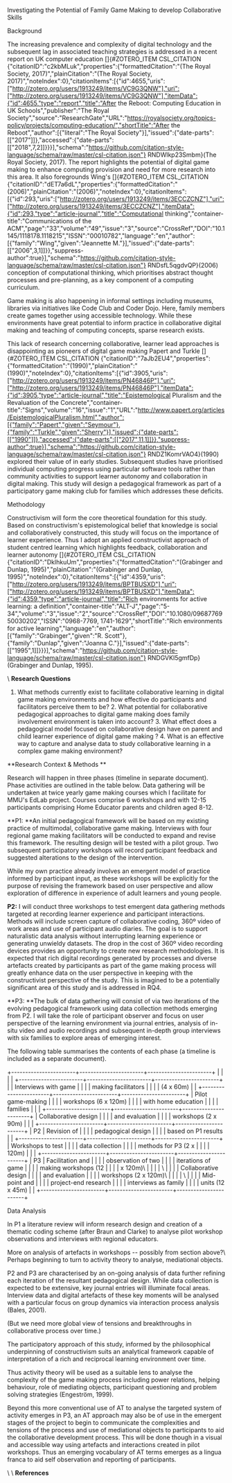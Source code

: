 Investigating the Potential of Family Game Making to develop Collaborative Skills

Background

The increasing prevalence and complexity of digital technology and the subsequent lag in associated teaching strategies is addressed in a recent report on UK computer education []{#ZOTERO_ITEM CSL_CITATION {"citationID":"c2kbMLuk","properties":{"formattedCitation":"(The Royal Society, 2017)","plainCitation":"(The Royal Society, 2017)","noteIndex":0},"citationItems":[{"id":4655,"uris":["http://zotero.org/users/1913249/items/VC9G3QNW"],"uri":["http://zotero.org/users/1913249/items/VC9G3QNW"],"itemData":{"id":4655,"type":"report","title":"After the Reboot: Computing Education in UK Schools","publisher":"The Royal Society","source":"ResearchGate","URL":"https://royalsociety.org/topics-policy/projects/computing-education/","shortTitle":"After the Reboot","author":[{"literal":"The Royal Society"}],"issued":{"date-parts":[["2017"]]},"accessed":{"date-parts":[["2018",7,2]]}}}],"schema":"https://github.com/citation-style-language/schema/raw/master/csl-citation.json"} RNDWlkp23Smbm}(The Royal Society, 2017). The report highlights the potential of digital game making to enhance computing provision and need for more research into this area. It also foregrounds Wing's []{#ZOTERO_ITEM CSL_CITATION {"citationID":"dET7a6dL","properties":{"formattedCitation":"(2006)","plainCitation":"(2006)","noteIndex":0},"citationItems":[{"id":293,"uris":["http://zotero.org/users/1913249/items/3ECCZCNZ"],"uri":["http://zotero.org/users/1913249/items/3ECCZCNZ"],"itemData":{"id":293,"type":"article-journal","title":"Computational thinking","container-title":"Communications of the ACM","page":"33","volume":"49","issue":"3","source":"CrossRef","DOI":"10.1145/1118178.1118215","ISSN":"00010782","language":"en","author":[{"family":"Wing","given":"Jeannette M."}],"issued":{"date-parts":[["2006",3,1]]}},"suppress-author":true}],"schema":"https://github.com/citation-style-language/schema/raw/master/csl-citation.json"} RNDsfL5qgdvQP}(2006) conception of computational thinking, which prioritises abstract thought processes and pre-planning, as a key component of a computing curriculum.

Game making is also happening in informal settings including museums, libraries via initiatives like Code Club and Coder Dojo. Here, family members create games together using accessible technology. While these environments have great potential to inform practice in collaborative digital making and teaching of computing concepts, sparse research exists.

This lack of research concerning collaborative, learner lead approaches is disappointing as pioneers of digital game making Papert and Turkle []{#ZOTERO_ITEM CSL_CITATION {"citationID":"7aJb2EU4","properties":{"formattedCitation":"(1990)","plainCitation":"(1990)","noteIndex":0},"citationItems":[{"id":3905,"uris":["http://zotero.org/users/1913249/items/PN46846P"],"uri":["http://zotero.org/users/1913249/items/PN46846P"],"itemData":{"id":3905,"type":"article-journal","title":"Epistemological Pluralism and the Revaluation of the Concrete","container-title":"Signs","volume":"16","issue":"1","URL":"http://www.papert.org/articles/EpistemologicalPluralism.html","author":[{"family":"Papert","given":"Seymour"},{"family":"Turkle","given":"Sherry"}],"issued":{"date-parts":[["1990"]]},"accessed":{"date-parts":[["2017",11,1]]}},"suppress-author":true}],"schema":"https://github.com/citation-style-language/schema/raw/master/csl-citation.json"} RNDZ1KomrVAO4}(1990) explored their value of in early studies. Subsequent studies have prioritised individual computing progress using particular software tools rather than community activities to support learner autonomy and collaboration in digital making. This study will design a pedagogical framework as part of a participatory game making club for families which addresses these deficits.

Methodology

Constructivism will form the core theoretical foundation for this study. Based on constructivism's epistemological belief that knowledge is social and collaboratively constructed, this study will focus on the importance of learner experience. Thus I adopt an applied constructivist approach of student centred learning which highlights feedback, collaboration and learner autonomy []{#ZOTERO_ITEM CSL_CITATION {"citationID":"DklhkuUm","properties":{"formattedCitation":"(Grabinger and Dunlap, 1995)","plainCitation":"(Grabinger and Dunlap, 1995)","noteIndex":0},"citationItems":[{"id":4359,"uris":["http://zotero.org/users/1913249/items/BPTBUSXD"],"uri":["http://zotero.org/users/1913249/items/BPTBUSXD"],"itemData":{"id":4359,"type":"article-journal","title":"Rich environments for active learning: a definition","container-title":"ALT-J","page":"5-34","volume":"3","issue":"2","source":"CrossRef","DOI":"10.1080/0968776950030202","ISSN":"0968-7769, 1741-1629","shortTitle":"Rich environments for active learning","language":"en","author":[{"family":"Grabinger","given":"R. Scott"},{"family":"Dunlap","given":"Joanna C."}],"issued":{"date-parts":[["1995",1]]}}}],"schema":"https://github.com/citation-style-language/schema/raw/master/csl-citation.json"} RNDGVKI5gmfDp}(Grabinger and Dunlap, 1995).

\ **Research Questions**

1.  What methods currently exist to facilitate collaborative learning in     digital game making environments and how effective do participants     and facilitators perceive them to be? 2.  What potential for collaborative pedagogical approaches to digital     game making does family involvement environment is taken into     account? 3.  What effect does a pedagogical model focused on collaborative design     have on parent and child learner experience of digital game making ? 4.  What is an effective way to capture and analyse data to study     collaborative learning in a complex game making environment?

**Research Context & Methods **

Research will happen in three phases (timeline in separate document). Phase activities are outlined in the table below. Data gathering will be undertaken at twice yearly game making courses which I facilitate for MMU's EdLab project. Courses comprise 6 workshops and with 12-15 participants comprising Home Educator parents and children aged 8-12.

**P1: **An initial pedagogical framework will be based on my existing practice of multimodal, collaborative game making. Interviews with four regional game making facilitators will be conducted to expand and revise this framework. The resulting design will be tested with a pilot group. Two subsequent participatory workshops will record participant feedback and suggested alterations to the design of the intervention.

While my own practice already involves an emergent model of practice informed by participant input, as these workshops will be explicitly for the purpose of revising the framework based on user perspective and allow exploration of difference in experience of adult learners and young people.

**P2:** I will conduct three workshops to test emergent data gathering methods targeted at recording learner experience and participant interactions. Methods will include screen capture of collaborative coding, 360º video of work areas and use of participant audio diaries. The goal is to support naturalistic data analysis without interrupting learning experience or generating unwieldy datasets. The drop in the cost of 360º video recording devices provides an opportunity to create new research methodologies. It is expected that rich digital recordings generated by processes and diverse artefacts created by participants as part of the game making process will greatly enhance data on the user perspective in keeping with the constructivist perspective of the study. This is imagined to be a potentially significant area of this study and is addressed in RQ4.

**P3: **The bulk of data gathering will consist of via two iterations of the evolving pedagogical framework using data collection methods emerging from P2. I will take the role of participant observer and focus on user perspective of the learning environment via journal entries, analysis of in-situ video and audio recordings and subsequent in-depth group interviews with six families to explore areas of emerging interest.

The following table summarises the contents of each phase (a timeline is included as a separate document).

+-----------------------+-----------------------+-----------------------+ |                       |                       |                       | +-----------------------+-----------------------+-----------------------+ |                       | Interviews with game  |                       | |                       | making facilitators   |                       | |                       | (4 x 60m)             |                       | +-----------------------+-----------------------+-----------------------+ | Pilot game-making     |                       |                       | | workshops (6 x 120m)  |                       |                       | | with home education   |                       |                       | | families              |                       |                       | +-----------------------+-----------------------+-----------------------+ | Collaborative design  |                       |                       | | and evaluation        |                       |                       | | workshops (2 x 90m)   |                       |                       | +-----------------------+-----------------------+-----------------------+ | P2                    | Revision of           |                       | |                       | pedagogical design    |                       | |                       | based on P1 results   |                       | +-----------------------+-----------------------+-----------------------+ | Workshops to test     |                       |                       | | data collection       |                       |                       | | methods for P3 (2 x   |                       |                       | | 120m)                 |                       |                       | +-----------------------+-----------------------+-----------------------+ | P3                    | Facilitation and      |                       | |                       | observation of two    |                       | |                       | iterations of game    |                       | |                       | making workshops (12  |                       | |                       | x 120m)\              |                       | |                       | \                     |                       | |                       | Collaborative design  |                       | |                       | and evaluation        |                       | |                       | workshops (2 x 120m)\ |                       | |                       | \                     |                       | |                       | Mid-point and         |                       | |                       | project-end research  |                       | |                       | interviews as family  |                       | |                       | units (12 x 45m)      |                       | +-----------------------+-----------------------+-----------------------+

Data Analysis

In P1 a literature review will inform research design and creation of a thematic coding scheme (after Braun and Clarke) to analyse pilot workshop observations and interviews with regional educators.

More on analysis of artefacts in workshops -- possibly from section above?\ Perhaps beginning to turn to activity theory to analyse, mediational objects.

P2 and P3 are characterised by an on-going analysis of data further refining each iteration of the resultant pedagogical design. While data collection is expected to be extensive, key journal entries will illuminate focal areas. Interview data and digital artefacts of these key moments will be analysed with a particular focus on group dynamics via interaction process analysis (Bales, 2001).

(But we need more global view of tensions and breakthroughs in collaborative process over time.)

The participatory approach of this study, informed by the philosophical underpinning of constructivism suits an analytical framework capable of interpretation of a rich and reciprocal learning environment over time.

Thus activity theory will be used as a suitable lens to analyse the complexity of the game making process including power relations, helping behaviour, role of mediating objects, participant questioning and problem solving strategies (Engeström, 1999).

Beyond this more conventional use of AT to analyse the targeted system of activity emerges in P3, an AT approach may also be of use in the emergent stages of the project to begin to communicate the complexities and tensions of the process and use of mediational objects to participants to aid the collaborative development process. This will be done though in a visual and accessible way using artefacts and interactions created in pilot workshops. Thus an emerging vocabulary of AT terms emerges as a lingua franca to aid self observation and reporting of participants.

\ \ **References** 